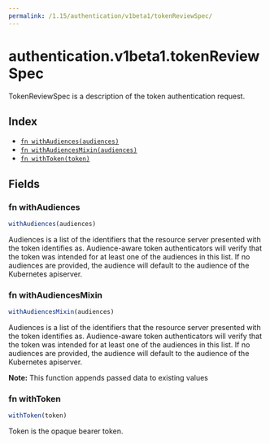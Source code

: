 ```yaml
---
permalink: /1.15/authentication/v1beta1/tokenReviewSpec/
---
```


# authentication.v1beta1.tokenReviewSpec

TokenReviewSpec is a description of the token authentication request.

## Index

* [`fn withAudiences(audiences)`](#fn-withaudiences)
* [`fn withAudiencesMixin(audiences)`](#fn-withaudiencesmixin)
* [`fn withToken(token)`](#fn-withtoken)

## Fields

### fn withAudiences

```ts
withAudiences(audiences)
```

Audiences is a list of the identifiers that the resource server presented with the token identifies as. Audience-aware token authenticators will verify that the token was intended for at least one of the audiences in this list. If no audiences are provided, the audience will default to the audience of the Kubernetes apiserver.

### fn withAudiencesMixin

```ts
withAudiencesMixin(audiences)
```

Audiences is a list of the identifiers that the resource server presented with the token identifies as. Audience-aware token authenticators will verify that the token was intended for at least one of the audiences in this list. If no audiences are provided, the audience will default to the audience of the Kubernetes apiserver.

**Note:** This function appends passed data to existing values

### fn withToken

```ts
withToken(token)
```

Token is the opaque bearer token.